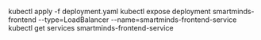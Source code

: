 kubectl apply -f deployment.yaml
kubectl expose deployment smartminds-frontend --type=LoadBalancer --name=smartminds-frontend-service
kubectl get services smartminds-frontend-service
